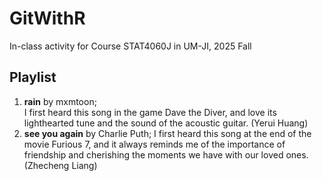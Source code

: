 # GitWithR
In-class activity for Course STAT4060J in UM-JI, 2025 Fall

## Playlist
1. **rain** by mxmtoon;  
I first heard this song in the game Dave the Diver, and love its lighthearted tune and the sound of the acoustic guitar. (Yerui Huang)
2. **see you again** by Charlie Puth;
I first heard this song at the end of the movie Furious 7, and it always reminds me of the importance of friendship and cherishing the moments we have with our loved ones. (Zhecheng Liang)